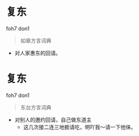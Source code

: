 # 复东
foh7 don1
> 如皋方言词典
- 对人家惠东的回请。

# 复东
foh7 don1
> 东台方言词典
- 对别人的邀约回请，自己做东道主
  - 这几次接二连三地捱请吃，明吖我～请一下他俫。
